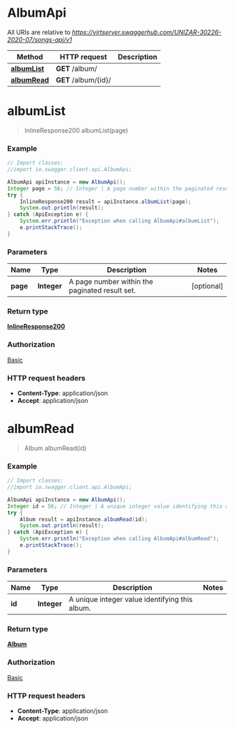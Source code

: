 # AlbumApi

All URIs are relative to *https://virtserver.swaggerhub.com/UNIZAR-30226-2020-07/songs-api/v1*

Method | HTTP request | Description
------------- | ------------- | -------------
[**albumList**](AlbumApi.md#albumList) | **GET** /album/ | 
[**albumRead**](AlbumApi.md#albumRead) | **GET** /album/{id}/ | 


<a name="albumList"></a>
# **albumList**
> InlineResponse200 albumList(page)





### Example
```java
// Import classes:
//import io.swagger.client.api.AlbumApi;

AlbumApi apiInstance = new AlbumApi();
Integer page = 56; // Integer | A page number within the paginated result set.
try {
    InlineResponse200 result = apiInstance.albumList(page);
    System.out.println(result);
} catch (ApiException e) {
    System.err.println("Exception when calling AlbumApi#albumList");
    e.printStackTrace();
}
```

### Parameters

Name | Type | Description  | Notes
------------- | ------------- | ------------- | -------------
 **page** | **Integer**| A page number within the paginated result set. | [optional]

### Return type

[**InlineResponse200**](InlineResponse200.md)

### Authorization

[Basic](../README.md#Basic)

### HTTP request headers

 - **Content-Type**: application/json
 - **Accept**: application/json

<a name="albumRead"></a>
# **albumRead**
> Album albumRead(id)





### Example
```java
// Import classes:
//import io.swagger.client.api.AlbumApi;

AlbumApi apiInstance = new AlbumApi();
Integer id = 56; // Integer | A unique integer value identifying this album.
try {
    Album result = apiInstance.albumRead(id);
    System.out.println(result);
} catch (ApiException e) {
    System.err.println("Exception when calling AlbumApi#albumRead");
    e.printStackTrace();
}
```

### Parameters

Name | Type | Description  | Notes
------------- | ------------- | ------------- | -------------
 **id** | **Integer**| A unique integer value identifying this album. |

### Return type

[**Album**](Album.md)

### Authorization

[Basic](../README.md#Basic)

### HTTP request headers

 - **Content-Type**: application/json
 - **Accept**: application/json

